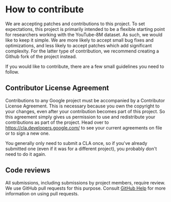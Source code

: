 # How to contribute

We are accepting patches and contributions to this project. To set expectations,
this project is primarily intended to be a flexible starting point for
researchers working with the YouTube-8M dataset. As such, we would like to keep
it simple. We are more likely to accept small bug fixes and optimizations, and
less likely to accept patches which add significant complexity. For the latter
type of contribution, we recommend creating a Github fork of the project
instead.

If you would like to contribute, there are a few small guidelines you need to
follow.

## Contributor License Agreement

Contributions to any Google project must be accompanied by a Contributor License
Agreement. This is necessary because you own the copyright to your changes, even
after your contribution becomes part of this project. So this agreement simply
gives us permission to use and redistribute your contributions as part of the
project. Head over to <https://cla.developers.google.com/> to see your current
agreements on file or to sign a new one.

You generally only need to submit a CLA once, so if you've already submitted one
(even if it was for a different project), you probably don't need to do it
again.

## Code reviews

All submissions, including submissions by project members, require review. We
use GitHub pull requests for this purpose. Consult [GitHub Help] for more
information on using pull requests.

[GitHub Help]: https://help.github.com/articles/about-pull-requests/
